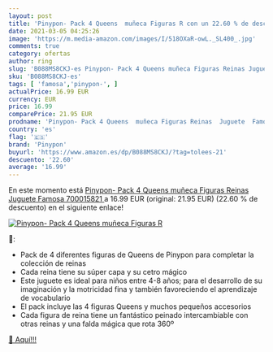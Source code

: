 ```yaml
---
layout: post
title: 'Pinypon- Pack 4 Queens  muñeca Figuras R con un 22.60 % de descuento'
date: 2021-03-05 04:25:26
image: 'https://m.media-amazon.com/images/I/518OXaR-owL._SL400_.jpg'
comments: true
category: ofertas
author: ring
slug: 'B088MS8CKJ-es Pinypon- Pack 4 Queens muñeca Figuras Reinas Juguete...'
sku: 'B088MS8CKJ-es'
tags: [ 'famosa','pinypon-', ]
actualPrice: 16.99 EUR
currency: EUR
price: 16.99
comparePrice: 21.95 EUR
prodname: 'Pinypon- Pack 4 Queens  muñeca Figuras Reinas  Juguete  Famosa 700015821 '
country: 'es'
flag: '🇪🇸'
brand: 'Pinypon'
buyurl: 'https://www.amazon.es/dp/B088MS8CKJ/?tag=tolees-21'
descuento: '22.60'
average: '16.99'
---
```


En este momento está [Pinypon- Pack 4 Queens  muñeca Figuras Reinas  Juguete  Famosa 700015821 ](https://www.amazon.es/dp/B088MS8CKJ/?tag=tolees-21) a 16.99 EUR (original: 21.95 EUR) (22.60 %  de descuento) en el siguiente enlace!

[![Pinypon- Pack 4 Queens  muñeca Figuras R](https://m.media-amazon.com/images/I/518OXaR-owL._SL400_.jpg)](https://www.amazon.es/dp/B088MS8CKJ/?tag=tolees-21)

🔎:

- Pack de 4 diferentes figuras de Queens de Pinypon para completar la colección de reinas
- Cada reina tiene su súper capa y su cetro mágico
- Este juguete es ideal para niños entre 4-8 años; para el desarrollo de su imaginación y la motricidad fina y también favoreciendo el aprendizaje de vocabulario
- El pack incluye las 4 figuras Queens y muchos pequeños accesorios
- Cada figura de reina tiene un fantástico peinado intercambiable con otras reinas y una falda mágica que rota 360º

[🛒 Aquí!!!](https://www.amazon.es/dp/B088MS8CKJ/?tag=tolees-21)
